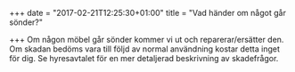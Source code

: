 +++
date = "2017-02-21T12:25:30+01:00"
title = "Vad händer om något går sönder?"

+++
Om någon möbel går sönder kommer vi ut och reparerar/ersätter den. Om skadan bedöms vara till följd av normal användning kostar detta inget för dig. Se hyresavtalet för en mer detaljerad beskrivning av skadefrågor.